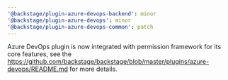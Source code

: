 ```yaml
---
'@backstage/plugin-azure-devops-backend': minor
'@backstage/plugin-azure-devops': minor
'@backstage/plugin-azure-devops-common': patch
---
```


Azure DevOps plugin is now integrated with permission framework for its core features, see the https://github.com/backstage/backstage/blob/master/plugins/azure-devops/README.md for more details.
